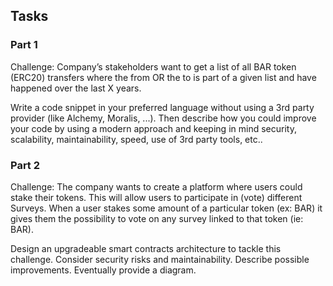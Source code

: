## Tasks
### Part 1

Challenge: Company’s stakeholders want to get a list of all BAR token (ERC20) transfers where the from OR
the to is part of a given list and have happened over the last X years.

Write a code snippet in your preferred language without using a 3rd party provider (like Alchemy, Moralis, ...).
Then describe how you could improve your code by using a modern approach and keeping in mind security,
scalability, maintainability, speed, use of 3rd party tools, etc..

### Part 2

Challenge: The company wants to create a platform where users could stake their tokens. This will allow users
to participate in (vote) different Surveys. When a user stakes some amount of a particular token (ex: BAR) it
gives them the possibility to vote on any survey linked to that token (ie: BAR).

Design an upgradeable smart contracts architecture to tackle this challenge. Consider security risks and
maintainability.
Describe possible improvements. Eventually provide a diagram.